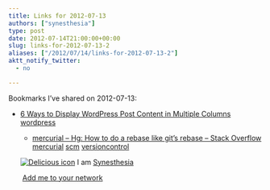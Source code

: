 ```yaml
---
title: Links for 2012-07-13
authors: ["synesthesia"]
type: post
date: 2012-07-14T21:00:00+00:00
slug: links-for-2012-07-13-2 
aliases: ["/2012/07/14/links-for-2012-07-13-2"]
aktt_notify_twitter:
  - no

---
```

Bookmarks I&#8217;ve shared on 2012-07-13:

  * [6 Ways to Display WordPress Post Content in Multiple Columns][1] 
    [wordpress][2] </li> 
    
      * [mercurial &#8211; Hg: How to do a rebase like git&#8217;s rebase &#8211; Stack Overflow][3] 
        [mercurial][4] [scm][5] [versioncontrol][6] </li> </ul> 
        
        <p class="deliciouslink">
          <a href="https://del.icio.us/synesthesia" title="See all my bookmarks on del.icio.us"><img src="https://www.synesthesia.co.uk/images/deliciousicon.jpg" alt="Delicious icon" /></a>&nbsp;I am <a href="https://del.icio.us/synesthesia" title="See all my bookmarks on del.icio.us">Synesthesia</a>
        </p>
        
        <p class="deliciouslink">
          <a href="https://del.icio.us/network?add=synesthesia" title="Add me to your del.icio.us network"><img src="https://www.synesthesia.co.uk/images/add.gif" alt="" /></a>&nbsp;<a href="https://del.icio.us/network?add=synesthesia" title="Add me to your del.icio.us network">Add me to your network</a>
        </p>

 [1]: https://digwp.com/2010/03/wordpress-post-content-multiple-columns/
 [2]: https://www.delicious.com/synesthesia/wordpress
 [3]: https://stackoverflow.com/questions/2672351/hg-how-to-do-a-rebase-like-gits-rebase/2672429#2672429
 [4]: https://www.delicious.com/synesthesia/mercurial
 [5]: https://www.delicious.com/synesthesia/scm
 [6]: https://www.delicious.com/synesthesia/versioncontrol